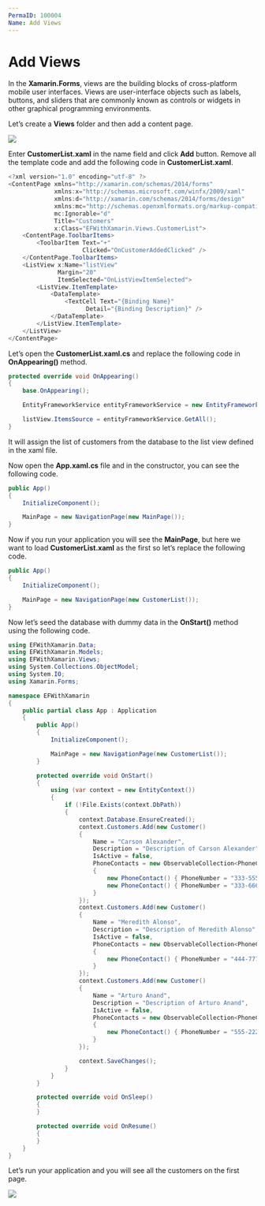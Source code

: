 ```yaml
---
PermaID: 100004
Name: Add Views
---
```


# Add Views 

In the **Xamarin.Forms**, views are the building blocks of cross-platform mobile user interfaces. Views are user-interface objects such as labels, buttons, and sliders that are commonly known as controls or widgets in other graphical programming environments.

Let’s create a **Views** folder and then add a content page.

<img src="images/add-views-1.png">

Enter **CustomerList.xaml** in the name field and click **Add** button. Remove all the template code and add the following code in **CustomerList.xaml**.

```csharp
<?xml version="1.0" encoding="utf-8" ?>
<ContentPage xmlns="http://xamarin.com/schemas/2014/forms"
             xmlns:x="http://schemas.microsoft.com/winfx/2009/xaml"
             xmlns:d="http://xamarin.com/schemas/2014/forms/design"
             xmlns:mc="http://schemas.openxmlformats.org/markup-compatibility/2006"
             mc:Ignorable="d"
             Title="Customers"
             x:Class="EFWithXamarin.Views.CustomerList">
    <ContentPage.ToolbarItems>
        <ToolbarItem Text="+"
                     Clicked="OnCustomerAddedClicked" />
    </ContentPage.ToolbarItems>
    <ListView x:Name="listView"
              Margin="20"
              ItemSelected="OnListViewItemSelected">
        <ListView.ItemTemplate>
            <DataTemplate>
                <TextCell Text="{Binding Name}"
                      Detail="{Binding Description}" />
            </DataTemplate>
        </ListView.ItemTemplate>
    </ListView>
</ContentPage>
```

Let’s open the **CustomerList.xaml.cs** and replace the following code in **OnAppearing()** method.

```csharp
protected override void OnAppearing()
{
    base.OnAppearing();

    EntityFrameworkService entityFrameworkService = new EntityFrameworkService();

    listView.ItemsSource = entityFrameworkService.GetAll();
}
```

It will assign the list of customers from the database to the list view defined in the xaml file.

Now open the **App.xaml.cs** file and in the constructor, you can see the following code. 

```csharp
public App()
{
    InitializeComponent();

    MainPage = new NavigationPage(new MainPage());
}
```

Now if you run your application you will see the **MainPage**, but here we want to load **CustomerList.xaml** as the first so let’s replace the following code.

```csharp
public App()
{
    InitializeComponent();

    MainPage = new NavigationPage(new CustomerList());
}
```

Now let’s seed the database with dummy data in the **OnStart()** method using the following code.

```csharp
using EFWithXamarin.Data;
using EFWithXamarin.Models;
using EFWithXamarin.Views;
using System.Collections.ObjectModel;
using System.IO;
using Xamarin.Forms;

namespace EFWithXamarin
{
    public partial class App : Application
    {
        public App()
        {
            InitializeComponent();

            MainPage = new NavigationPage(new CustomerList());
        }

        protected override void OnStart()
        {            
            using (var context = new EntityContext())
            {
                if (!File.Exists(context.DbPath))
                {
                    context.Database.EnsureCreated();
                    context.Customers.Add(new Customer() 
                    { 
                        Name = "Carson Alexander", 
                        Description = "Description of Carson Alexander", 
                        IsActive = false,
                        PhoneContacts = new ObservableCollection<PhoneContact>()
                        {
                            new PhoneContact() { PhoneNumber = "333-5555555" },
                            new PhoneContact() { PhoneNumber = "333-6666666" }
                        }
                    });
                    context.Customers.Add(new Customer() 
                    { 
                        Name = "Meredith Alonso", 
                        Description = "Description of Meredith Alonso", 
                        IsActive = false,
                        PhoneContacts = new ObservableCollection<PhoneContact>()
                        {
                            new PhoneContact() { PhoneNumber = "444-7777777" },
                        }
                    });
                    context.Customers.Add(new Customer() 
                    { 
                        Name = "Arturo Anand", 
                        Description = "Description of Arturo Anand", 
                        IsActive = false,
                        PhoneContacts = new ObservableCollection<PhoneContact>()
                        {
                            new PhoneContact() { PhoneNumber = "555-2222222" },
                        }
                    });

                    context.SaveChanges();
                }
            }
        }

        protected override void OnSleep()
        {
        }

        protected override void OnResume()
        {
        }
    }
}
```

Let’s run your application and you will see all the customers on the first page.

<img src="images/add-views-2.png">
